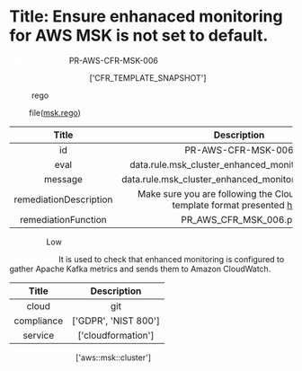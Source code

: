 



# Title: Ensure enhanaced monitoring for AWS MSK is not set to default.


***<font color="white">Master Test Id:</font>*** PR-AWS-CFR-MSK-006

***<font color="white">Master Snapshot Id:</font>*** ['CFR_TEMPLATE_SNAPSHOT']

***<font color="white">type:</font>*** rego

***<font color="white">rule:</font>*** file([msk.rego])  
  
  
  
  

|Title|Description|
| :---: | :---: |
|id|PR-AWS-CFR-MSK-006|
|eval|data.rule.msk_cluster_enhanced_monitoring_enable|
|message|data.rule.msk_cluster_enhanced_monitoring_enable_err|
|remediationDescription|Make sure you are following the Cloudformation template format presented <a href='https://docs.aws.amazon.com/AWSCloudFormation/latest/UserGuide/aws-resource-msk-cluster.html#aws-resource-msk-cluster--examples' target='_blank'>here</a>|
|remediationFunction|PR_AWS_CFR_MSK_006.py|


***<font color="white">Severity:</font>*** Low

***<font color="white">Description:</font>*** It is used to check that enhanced monitoring is configured to gather Apache Kafka metrics and sends them to Amazon CloudWatch.  
  
  

|Title|Description|
| :---: | :---: |
|cloud|git|
|compliance|['GDPR', 'NIST 800']|
|service|['cloudformation']|


***<font color="white">Resource Types:</font>*** ['aws::msk::cluster']


[msk.rego]: https://github.com/prancer-io/prancer-compliance-test/tree/master/aws/iac/msk.rego
